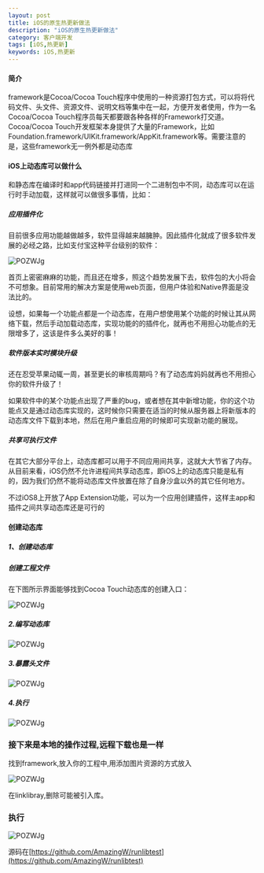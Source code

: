 ```yaml
---
layout: post
title: iOS的原生热更新做法
description: "iOS的原生热更新做法"
category: 客户端开发
tags: [iOS,热更新]
keywords: iOS,热更新
---
```


#### 简介

framework是Cocoa/Cocoa Touch程序中使用的一种资源打包方式，可以将将代码文件、头文件、资源文件、说明文档等集中在一起，方便开发者使用，作为一名Cocoa/Cocoa Touch程序员每天都要跟各种各样的Framework打交道。Cocoa/Cocoa Touch开发框架本身提供了大量的Framework，比如Foundation.framework/UIKit.framework/AppKit.framework等。需要注意的是，这些framework无一例外都是动态库


#### iOS上动态库可以做什么

和静态库在编译时和app代码链接并打进同一个二进制包中不同，动态库可以在运行时手动加载，这样就可以做很多事情，比如：


##### 应用插件化

目前很多应用功能越做越多，软件显得越来越臃肿。因此插件化就成了很多软件发展的必经之路，比如支付宝这种平台级别的软件：

![POZWJg](../../../assets/img/hot1.png)

首页上密密麻麻的功能，而且还在增多，照这个趋势发展下去，软件包的大小将会不可想象。目前常用的解决方案是使用web页面，但用户体验和Native界面是没法比的。

设想，如果每一个功能点都是一个动态库，在用户想使用某个功能的时候让其从网络下载，然后手动加载动态库，实现功能的的插件化，就再也不用担心功能点的无限增多了，这该是件多么美好的事！

##### 软件版本实时模块升级

还在忍受苹果动辄一周，甚至更长的审核周期吗？有了动态库妈妈就再也不用担心你的软件升级了！

如果软件中的某个功能点出现了严重的bug，或者想在其中新增功能，你的这个功能点又是通过动态库实现的，这时候你只需要在适当的时候从服务器上将新版本的动态库文件下载到本地，然后在用户重启应用的时候即可实现新功能的展现。

##### 共享可执行文件

在其它大部分平台上，动态库都可以用于不同应用间共享，这就大大节省了内存。从目前来看，iOS仍然不允许进程间共享动态库，即iOS上的动态库只能是私有的，因为我们仍然不能将动态库文件放置在除了自身沙盒以外的其它任何地方。

不过iOS8上开放了App Extension功能，可以为一个应用创建插件，这样主app和插件之间共享动态库还是可行的


#### 创建动态库

##### 1、创建动态库

##### 创建工程文件
在下图所示界面能够找到Cocoa Touch动态库的创建入口：

![POZWJg](../../../assets/img/hot2.png)


##### 2.编写动态库

![POZWJg](../../../assets/img/hot3.png)

##### 3.暴露头文件

![POZWJg](../../../assets/img/hot4.png)

##### 4.执行

![POZWJg](../../../assets/img/hot5.png)



### 接下来是本地的操作过程,远程下载也是一样

找到framework,放入你的工程中,用添加图片资源的方式放入

![POZWJg](../../../assets/img/hot6.png)


在linklibray,删除可能被引入库。

### 执行

![POZWJg](../../../assets/img/hot7.png)


源码在[https://github.com/AmazingW/runlibtest](https://github.com/AmazingW/runlibtest)